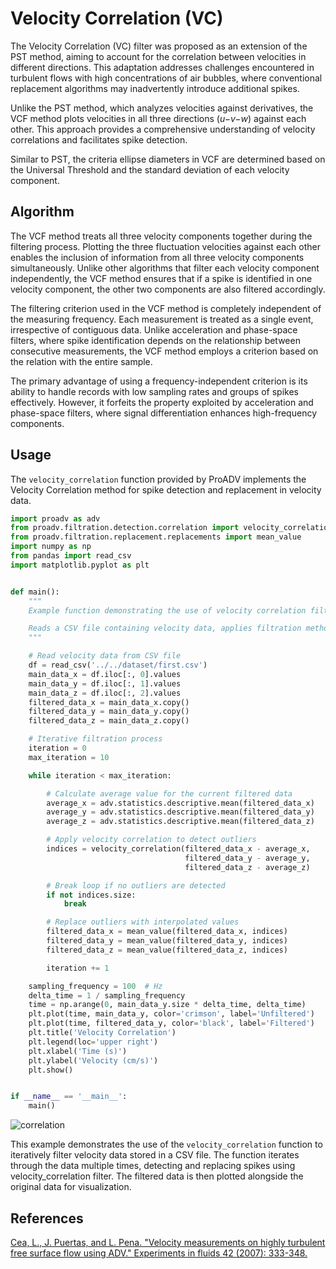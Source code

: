 # Velocity Correlation (VC)

The Velocity Correlation (VC) filter was proposed as an extension of the PST method, aiming to account for the correlation between velocities in different directions. This adaptation addresses challenges encountered in turbulent flows with high concentrations of air bubbles, where conventional replacement algorithms may inadvertently introduce additional spikes.

Unlike the PST method, which analyzes velocities against derivatives, the VCF method plots velocities in all three directions (*u−v−w*) against each other. This approach provides a comprehensive understanding of velocity correlations and facilitates spike detection.

Similar to PST, the criteria ellipse diameters in VCF are determined based on the Universal Threshold and the standard deviation of each velocity component.

## Algorithm
The VCF method treats all three velocity components together during the filtering process. Plotting the three fluctuation velocities against each other enables the inclusion of information from all three velocity components simultaneously. Unlike other algorithms that filter each velocity component independently, the VCF method ensures that if a spike is identified in one velocity component, the other two components are also filtered accordingly.

The filtering criterion used in the VCF method is completely independent of the measuring frequency. Each measurement is treated as a single event, irrespective of contiguous data. Unlike acceleration and phase-space filters, where spike identification depends on the relationship between consecutive measurements, the VCF method employs a criterion based on the relation with the entire sample.

The primary advantage of using a frequency-independent criterion is its ability to handle records with low sampling rates and groups of spikes effectively. However, it forfeits the property exploited by acceleration and phase-space filters, where signal differentiation enhances high-frequency components.

## Usage

The `velocity_correlation` function provided by ProADV implements the Velocity Correlation method for spike detection and replacement in velocity data.

```python
import proadv as adv
from proadv.filtration.detection.correlation import velocity_correlation
from proadv.filtration.replacement.replacements import mean_value
import numpy as np
from pandas import read_csv
import matplotlib.pyplot as plt


def main():
    """
    Example function demonstrating the use of velocity correlation filter and overal mean value for data filtration.

    Reads a CSV file containing velocity data, applies filtration methods iteratively, and plots the results.
    """

    # Read velocity data from CSV file
    df = read_csv('../../dataset/first.csv')
    main_data_x = df.iloc[:, 0].values
    main_data_y = df.iloc[:, 1].values
    main_data_z = df.iloc[:, 2].values
    filtered_data_x = main_data_x.copy()
    filtered_data_y = main_data_y.copy()
    filtered_data_z = main_data_z.copy()

    # Iterative filtration process
    iteration = 0
    max_iteration = 10

    while iteration < max_iteration:

        # Calculate average value for the current filtered data
        average_x = adv.statistics.descriptive.mean(filtered_data_x)
        average_y = adv.statistics.descriptive.mean(filtered_data_y)
        average_z = adv.statistics.descriptive.mean(filtered_data_z)

        # Apply velocity correlation to detect outliers
        indices = velocity_correlation(filtered_data_x - average_x,
                                       filtered_data_y - average_y,
                                       filtered_data_z - average_z)

        # Break loop if no outliers are detected
        if not indices.size:
            break

        # Replace outliers with interpolated values
        filtered_data_x = mean_value(filtered_data_x, indices)
        filtered_data_y = mean_value(filtered_data_y, indices)
        filtered_data_z = mean_value(filtered_data_z, indices)

        iteration += 1

    sampling_frequency = 100  # Hz
    delta_time = 1 / sampling_frequency
    time = np.arange(0, main_data_y.size * delta_time, delta_time)
    plt.plot(time, main_data_y, color='crimson', label='Unfiltered')
    plt.plot(time, filtered_data_y, color='black', label='Filtered')
    plt.title('Velocity Correlation')
    plt.legend(loc='upper right')
    plt.xlabel('Time (s)')
    plt.ylabel('Velocity (cm/s)')
    plt.show()


if __name__ == '__main__':
    main()
```


![correlation](https://raw.githubusercontent.com/farzadasgari/proadv/main/examples/plots/correlation.png)

This example demonstrates the use of the `velocity_correlation` function to iteratively filter velocity data stored in a CSV file. The function iterates through the data multiple times, detecting and replacing spikes using velocity_correlation filter. The filtered data is then plotted alongside the original data for visualization.

## References
[Cea, L., J. Puertas, and L. Pena. "Velocity measurements on highly turbulent free surface flow using ADV." Experiments in fluids 42 (2007): 333-348.](https://doi.org/10.1007/s00348-006-0237-3)
